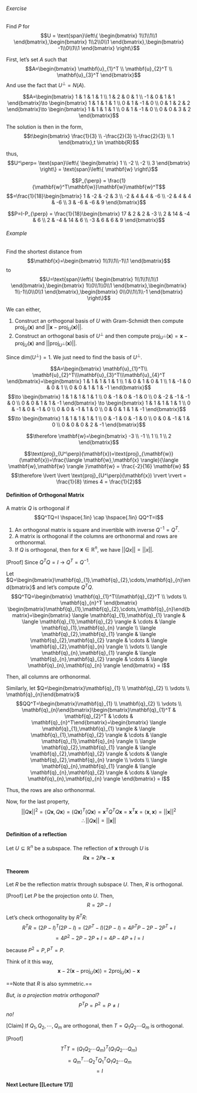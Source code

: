 ###### Exercise
Find $P$ for $$U = \text{span}\left\{ \begin{bmatrix}
1\\1\\1\\1
\end{bmatrix},\begin{bmatrix}
1\\2\\0\\1
\end{bmatrix},\begin{bmatrix}
-1\\0\\1\\1
\end{bmatrix} \right\}$$

First, let’s set $A$ such that 
$$A=\begin{bmatrix}
\mathbf{u}_{1}^T \\ \mathbf{u}_{2}^T  \\ \mathbf{u}_{3}^T
\end{bmatrix}$$
And use the fact that $U^\perp = N(A)$.

$$A=\begin{bmatrix}
1 & 1 & 1 & 1 \\
1 & 2 & 0 & 1 \\
-1 & 0 & 1 & 1
\end{bmatrix}\to \begin{bmatrix}
1 & 1 & 1 & 1 \\
0 & 1 & -1 & 0 \\
0 & 1 & 2 & 2
\end{bmatrix}\to \begin{bmatrix}
1 & 1 & 1 & 1 \\
0 & 1 & -1 & 0 \\
0 & 0 & 3 & 2
\end{bmatrix}$$

The solution is then in the form,
$$t\begin{bmatrix}
\frac{1}{3} \\ -\frac{2}{3} \\-\frac{2}{3} \\ 1 
\end{bmatrix},t \in \mathbb{R}$$

thus,
$$U^\perp= \text{span}\left\{ \begin{bmatrix}
1  \\
-2 \\
-2 \\
3
\end{bmatrix} \right\} = \text{span}\left\{ \mathbf{w} \right\}$$

$$P_{\perp} = \frac{1}{\mathbf{w}^T\mathbf{w}}\mathbf{w}\mathbf{w}^T$$
$$=\frac{1}{18}\begin{bmatrix}
1 & -2 & -2 & 3 \\
-2 & 4 & 4 & -6 \\
-2 & 4 & 4 & -6 \\
3 & -6 & -6 & 9
\end{bmatrix}$$

$$P=I-P_{\perp} = \frac{1}{18}\begin{bmatrix}
17 & 2 & 2 & -3 \\
2 & 14 & -4 & 6 \\
2 & -4 & 14 & 6 \\
-3 & 6 & 6 & 9
\end{bmatrix}$$


###### Example
Find the shortest distance from
$$\mathbf{x}=\begin{bmatrix}
1\\1\\1\\-1\\1
\end{bmatrix}$$
to
$$U=\text{span}\left\{ \begin{bmatrix}
1\\1\\1\\1\\1
\end{bmatrix},\begin{bmatrix}
1\\0\\1\\0\\1
\end{bmatrix},\begin{bmatrix}
1\\-1\\0\\0\\1
\end{bmatrix},\begin{bmatrix}
0\\0\\1\\1\\-1
\end{bmatrix} \right\}$$

We can either,
1. Construct an orthogonal basis of $U$ with Gram-Schmidt then compute $\text{proj}_{U}(\mathbf{x})$ and $\lvert \lvert \mathbf{x}-\text{proj}_{U}(\mathbf{x}) \rvert \rvert$.
2. Construct an orthogonal basis of $U^\perp$ and then compute $\text{proj}_{U^\perp}(\mathbf{x})=\mathbf{x}-\text{proj}_{U}(\mathbf{x})$ and $\lvert \lvert \text{proj}_{U^\perp}(\mathbf{x}) \rvert \rvert$.

Since $\text{dim}(U^\perp)= 1$. We just need to find the basis of $U^\perp$.

$$A=\begin{bmatrix}
\mathbf{u}_{1}^T\\ \mathbf{u}_{2}^T\\\mathbf{u}_{3}^T\\\mathbf{u}_{4}^T
\end{bmatrix}=\begin{bmatrix}
1 & 1 & 1 & 1 & 1 \\
1 & 0 & 1 & 0 & 1 \\
1 & -1 & 0 & 0 & 1 \\
0 & 0 & 1 & 1 & -1
\end{bmatrix}$$
$$\to \begin{bmatrix}
1 & 1 & 1 & 1 & 1 \\
0 & -1 & 0 & -1 & 0 \\
0 & -2 & -1 & -1 & 0 \\
0 & 0 & 1 & 1 & -1
\end{bmatrix} \to \begin{bmatrix}
1 & 1 & 1 & 1 & 1 \\
0 & -1 & 0 & -1 & 0 \\
0 & 0 & -1 & 1 & 0 \\
0 & 0 & 1 & 1 & -1
\end{bmatrix}$$
$$\to \begin{bmatrix}
1 & 1 & 1 & 1 & 1 \\
0 & -1 & 0 & -1 & 0 \\
0 & 0 & -1 & 1 & 0 \\
0 & 0 & 0 & 2 & -1
\end{bmatrix}$$

$$\therefore \mathbf{w}=\begin{bmatrix}
-3 \\ -1 \\ 1 \\ 1 \\ 2
\end{bmatrix}$$

$$\text{proj}_{U^\perp}(\mathbf{x})=\text{proj}_{\mathbf{w}}(\mathbf{x})=\frac{\langle \mathbf{w},\mathbf{x} \rangle}{\langle \mathbf{w},\mathbf{w} \rangle }\mathbf{w} = \frac{-2}{16} \mathbf{w} $$
$$\therefore \lvert \lvert \text{proj}_{U^\perp}(\mathbf{x}) \rvert  \rvert  = \frac{1}{8} \times 4 = \frac{1}{2}$$

#### Definition of Orthogonal Matrix
A matrix $Q$ is orthogonal if $$Q^TQ=I \hspace{.1in} \cap \hspace{.1in} QQ^T=I$$

1. An orthogonal matrix is square and invertible with inverse $Q^{-1}=Q^T$. 
2. A matrix is orthogonal if the columns are orthonormal and rows are orthonormal. 
3. If $Q$ is orthogonal, then for $\mathbf{x}\in \mathbb{R}^n$, we have $\lvert \lvert Qx \rvert \rvert=\lvert \lvert x \rvert \rvert$.

[Proof]
Since $Q^TQ=I$ → $Q^T=Q^{-1}$.

Let $Q=\begin{bmatrix}\mathbf{q}_{1},\mathbf{q}_{2},\cdots,\mathbf{q}_{n}\end{bmatrix}$ and let’s compute $Q^TQ$.
$$Q^TQ=\begin{bmatrix}
\mathbf{q}_{1}^T\\\mathbf{q}_{2}^T \\ \vdots \\ \mathbf{q}_{n}^T
\end{bmatrix} \begin{bmatrix}\mathbf{q}_{1},\mathbf{q}_{2},\cdots,\mathbf{q}_{n}\end{bmatrix}=\begin{bmatrix}
\langle \mathbf{q}_{1},\mathbf{q}_{1} \rangle  & \langle \mathbf{q}_{1},\mathbf{q}_{2} \rangle &  \cdots  & \langle \mathbf{q}_{1},\mathbf{q}_{n} \rangle  \\
\langle \mathbf{q}_{2},\mathbf{q}_{1} \rangle  & \langle \mathbf{q}_{2},\mathbf{q}_{2} \rangle &  \cdots  & \langle \mathbf{q}_{2},\mathbf{q}_{n} \rangle  \\
\vdots \\
\langle \mathbf{q}_{n},\mathbf{q}_{1} \rangle  & \langle \mathbf{q}_{n},\mathbf{q}_{2} \rangle &  \cdots  & \langle \mathbf{q}_{n},\mathbf{q}_{n} \rangle 
\end{bmatrix} = I$$

Then, all columns are orthonormal.

Similarly, let $Q=\begin{bmatrix}\mathbf{q}_{1}  \\ \mathbf{q}_{2} \\ \vdots \\ \mathbf{q}_{n}\end{bmatrix}$
$$QQ^T=\begin{bmatrix}\mathbf{q}_{1}  \\ \mathbf{q}_{2} \\ \vdots \\ \mathbf{q}_{n}\end{bmatrix}\begin{bmatrix}\mathbf{q}_{1}^T  & \mathbf{q}_{2}^T  & \cdots &  \mathbf{q}_{n}^T\end{bmatrix}=\begin{bmatrix}
\langle \mathbf{q}_{1},\mathbf{q}_{1} \rangle  & \langle \mathbf{q}_{1},\mathbf{q}_{2} \rangle &  \cdots  & \langle \mathbf{q}_{1},\mathbf{q}_{n} \rangle  \\
\langle \mathbf{q}_{2},\mathbf{q}_{1} \rangle  & \langle \mathbf{q}_{2},\mathbf{q}_{2} \rangle &  \cdots  & \langle \mathbf{q}_{2},\mathbf{q}_{n} \rangle  \\
\vdots \\
\langle \mathbf{q}_{n},\mathbf{q}_{1} \rangle  & \langle \mathbf{q}_{n},\mathbf{q}_{2} \rangle &  \cdots  & \langle \mathbf{q}_{n},\mathbf{q}_{n} \rangle 
\end{bmatrix} = I$$

Thus, the rows are also orthonormal.

Now, for the last property,
$$\lvert \lvert Q\mathbf{x} \rvert  \rvert ^2=\langle Q\mathbf{x},Q\mathbf{x} \rangle = (Q\mathbf{x})^T(Q\mathbf{x})=\mathbf{x}^TQ^TQ\mathbf{x}=\mathbf{x}^T\mathbf{x}=\langle \mathbf{x},\mathbf{x} \rangle =\lvert \lvert \mathbf{x} \rvert  \rvert^2  $$
$$\therefore \lvert \lvert Q\mathbf{x} \rvert  \rvert =\lvert \lvert \mathbf{x} \rvert  \rvert $$

#### Definition of a reflection 
Let $U \subseteq \mathbb{R}^n$ be a subspace. The reflection of $\mathbf{x}$ through $U$ is
$$R\mathbf{x}=2P\mathbf{x}- \mathbf{x}$$

#### Theorem
Let $R$ be the reflection matrix through subspace $U$. Then, $R$ is orthogonal.

[Proof]
Let $P$ be the projection onto $U$. Then,
$$R=2P-I$$

Let’s check orthogonality by $R^TR$:
$$R^TR=(2P-I)^T(2P-I)=(2P^T-I)(2P - I)= 4P^TP-2P-2P^T+I$$
$$=4P^2-2P-2P + I=4P-4P+I = I$$

because $P^2=P,P^T=P$. 

Think of it this way,
$$\mathbf{x} - 2(\mathbf{x}-\text{proj}_{U}(\mathbf{x}))=2\text{proj}_{U}(\mathbf{x})-\mathbf{x}$$

==Note that $R$ is also symmetric.==

*But, is a projection matrix orthogonal?*
$$P^TP=P^2=P \neq I$$
*no!*


[Claim]
If $Q_{1},Q_{2},\cdots,Q_{m}$ are orthogonal, then $T=Q_{1}Q_{2}\cdots Q_{m}$ is orthogonal.

[Proof]
$$T^TT=(Q_{1}Q_{2} \cdots Q_{m})^T(Q_{1}Q_{2} \cdots Q_{m})$$
$$=Q_{m}^T \cdots Q_{2}^TQ_{1}^TQ_{1}Q_{2}\cdots Q_{m}$$
$$=I$$

#### Next Lecture [[Lecture 17]]
